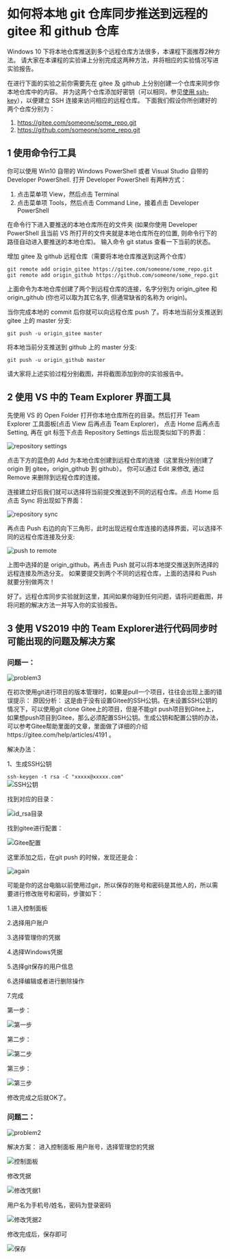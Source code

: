 # 如何将本地 git 仓库同步推送到远程的 gitee 和 github 仓库

Windows 10 下将本地仓库推送到多个远程仓库方法很多，本课程下面推荐2种方法。
请大家在本课程的实验课上分别完成这两种方法，并将相应的实验情况写进实验报告。

在进行下面的实验之前你需要先在 gitee 及 github 上分别创建一个仓库来同步你本地仓库中的内容。
并为这两个仓库添加好密钥（可以相同，参见[使用 ssh-key](ssh_gitee.md)），以便建立 SSH 连接来访问相应的远程仓库。
下面我们假设你所创建好的两个仓库分别为：
1. https://gitee.com/someone/some_repo.git
2. https://github.com/someone/some_repo.git

## 1 使用命令行工具

你可以使用 Win10 自带的 Windows PowerShell 或者 Visual Studio 自带的 Developer PowerShell.
打开 Developer PowerShell 有两种方式：
1. 点击菜单项 View，然后点击 Terminal
2. 点击菜单项 Tools，然后点击 Command Line，接着点击 Developer PowerShell

在命令行下进入要推送的本地仓库所在的文件夹
(如果你使用 Developer PowerShell 且当前 VS 所打开的文件夹就是本地仓库所在的位置, 则命令行下的路径自动进入要推送的本地仓库)。
输入命令 git status 查看一下当前的状态。

增加 gitee 及 github 远程仓库（需要将本地仓库推送到这两个仓库）
```shell
git remote add origin_gitee https://gitee.com/someone/some_repo.git
git remote add origin_github https://github.com/someone/some_repo.git
```
上面命令为本地仓库创建了两个到远程仓库的连接，名字分别为 origin_gitee 和 origin_github 
(你也可以取为其它名字, 但通常缺省的名称为 origin)。

当你完成本地的 commit 后你就可以向远程仓库 push 了。将本地当前分支推送到 gitee 上的 master 分支:
```shell
git push -u origin_gitee master
```

将本地当前分支推送到 github 上的 master 分支:
```shell
git push -u origin_github master
```
请大家将上述实验过程分别截图，并将截图添加到你的实验报告中。


## 2 使用 VS 中的 Team Explorer 界面工具

先使用 VS 的 Open Folder 打开你本地仓库所在的目录。然后打开 Team Explorer 工具面板(点击 View 后再点击 Team Explorer)，
点击 Home 后再点击 Setting, 再在 git 标签下点击 Repository Settings 后出现类似如下的界面：

![repository settings](images/repo_settings.PNG)

点击下方的蓝色的 Add 为本地仓库创建到远程仓库的连接（这里我分别创建了 origin 到 gitee，origin_github 到 github）。
你可以通过 Edit 来修改, 通过 Remove 来删除到远程仓库的连接。

连接建立好后我们就可以选择将当前提交推送到不同的远程仓库。点击 Home 后点击 Sync 将出现如下界面：

![repository sync](images/home_sync.PNG)

再点击 Push 右边的向下三角形，此时出现远程仓库连接的选择界面，可以选择不同的远程仓库连接及分支:

![push to remote](images/push_remote.PNG)

上图中选择的是 origin_github。再点击 Push 就可以将本地提交推送到所选择的远程连接及所选分支。
如果要提交到两个不同的远程仓库，上面的选择和 Push 就要分别做两次！

好了。远程仓库同步实验就到这里，其间如果你碰到任何问题，请将问题截图，并将问题的解决方法一并写入你的实验报告。


## 3 使用 VS2019 中的 Team Explorer进行代码同步时可能出现的问题及解决方案
### 问题一：
![problem3](https://gitee.com/wuhanuniversity/win-principle-2020/raw/master/git/images/problem1.png)

在初次使用git进行项目的版本管理时，如果是pull一个项目，往往会出现上面的错误提示：
原因分析：
这是由于没有设置Gitee的SSH公钥。在未设置SSH公钥的情况下，可以使用git clone Gitee上的项目，但是不能git push项目到Gitee上，如果想push项目到Gitee，那么必须配置SSH公钥。生成公钥和配置公钥的办法，可以参考Gitee帮助里面的文章，里面做了详细的介绍https://gitee.com/help/articles/4191 。

解决办法：

1、生成SSH公钥

`ssh-keygen -t rsa -C "xxxxx@xxxxx.com"`  
![SSH公钥](https://gitee.com/wuhanuniversity/win-principle-2020/raw/master/git/images/SSHkey.png)

找到对应的目录：

![id_rsa目录](https://gitee.com/wuhanuniversity/win-principle-2020/raw/master/git/images/id_rsalog.png)

找到gitee进行配置：

![Gitee配置](https://gitee.com/wuhanuniversity/win-principle-2020/raw/master/git/images/Gitee_setting.png)

这里添加之后，在git push 的时候，发现还是会：

![again](https://gitee.com/wuhanuniversity/win-principle-2020/raw/master/git/images/again.png)

可能是你的这台电脑以前使用过git，所以保存的账号和密码是其他人的，所以需要进行修改账号和密码，步骤如下：

1.进入控制面板

2.选择用户账户

3.选择管理你的凭据

4.选择Windows凭据

5.选择git保存的用户信息

6.选择编辑或者进行删除操作

7.完成

第一步：

![第一步](https://gitee.com/wuhanuniversity/win-principle-2020/raw/master/git/images/first.png)

第二步：

![第二步](https://gitee.com/wuhanuniversity/win-principle-2020/raw/master/git/images/second.png)

第三步：

![第三步](https://gitee.com/wuhanuniversity/win-principle-2020/raw/master/git/images/third.png)

修改完成之后就OK了。

### 问题二：
![problem2](https://gitee.com/wuhanuniversity/win-principle-2020/raw/master/git/images/problem2.png)

解决方案：
进入控制面板
用户账号，选择管理您的凭据

![控制面板](https://gitee.com/wuhanuniversity/win-principle-2020/raw/master/git/images/control_table.png)

修改凭据

![修改凭据1](https://gitee.com/wuhanuniversity/win-principle-2020/raw/master/git/images/proof1.png)

用户名为手机号/姓名，密码为登录密码

![修改凭据2](https://gitee.com/wuhanuniversity/win-principle-2020/raw/master/git/images/proof2.png)

修改完成后，保存即可

![保存](https://gitee.com/wuhanuniversity/win-principle-2020/raw/master/git/images/save.png)